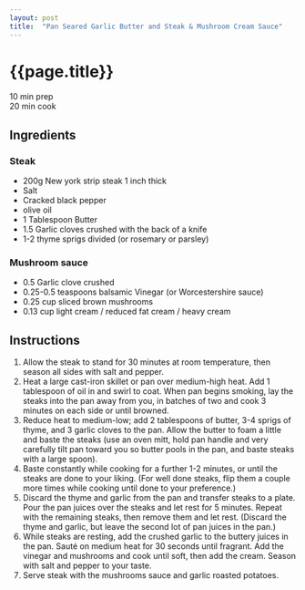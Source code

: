 ```yaml
---
layout: post
title:  "Pan Seared Garlic Butter and Steak & Mushroom Cream Sauce"
---
```


# {{page.title}}
10 min prep  
20 min cook   
## Ingredients
### Steak
* 200g New york strip steak 1 inch thick
* Salt
* Cracked black pepper
* olive oil
* 1 Tablespoon Butter
* 1.5 Garlic cloves crushed with the back of a knife
* 1-2 thyme sprigs divided (or rosemary or parsley)

### Mushroom sauce
* 0.5 Garlic clove crushed
* 0.25-0.5 teaspoons balsamic Vinegar (or Worcestershire sauce)
* 0.25 cup sliced brown mushrooms
* 0.13 cup light cream / reduced fat cream / heavy cream

## Instructions
1. Allow the steak to stand for 30 minutes at room temperature, then season all sides with salt and pepper.
2. Heat a large cast-iron skillet or pan over medium-high heat. Add 1 tablespoon of oil in and swirl to coat. When pan begins smoking, lay the steaks into the pan away from you, in batches of two and cook 3 minutes on each side or until browned.
3. Reduce heat to medium-low; add 2 tablespoons of butter, 3-4 sprigs of thyme, and 3 garlic cloves to the pan. Allow the butter to foam a little and baste the steaks (use an oven mitt, hold pan handle and very carefully tilt pan toward you so butter pools in the pan, and baste steaks with a large spoon).
4. Baste constantly while cooking for a further 1-2 minutes, or until the steaks are done to your liking. (For well done steaks, flip them a couple more times while cooking until done to your preference.)
5. Discard the thyme and garlic from the pan and transfer steaks to a plate. Pour the pan juices over the steaks and let rest for 5 minutes. Repeat with the remaining steaks, then remove them and let rest. (Discard the thyme and garlic, but leave the second lot of pan juices in the pan.)
6. While steaks are resting, add the crushed garlic to the buttery juices in the pan. Sauté on medium heat for 30 seconds until fragrant. Add the vinegar and mushrooms and cook until soft, then add the cream. Season with salt and pepper to your taste.
7. Serve steak with the mushrooms sauce and garlic roasted potatoes.
